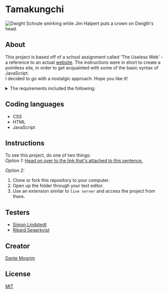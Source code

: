 # Tamakungchi

<img alt="Dwight Schrute smirking while Jim Halpert puts a crown on Dwigth's head." src="https://media.giphy.com/media/okLCopqw6ElCDnIhuS/giphy.gif">

## About

This project is based off of a school assignment called 'The Useless Web' - a reference to an actual [website](https://theuselessweb.com/). The instructions were in short to create a pointless site, in order to get acquainted with some of the basic syntax of JavaScript. <br>
I decided to go with a nostalgic approach. Hope you like it! <br>
<details><summary>The requirements included the following:</summary> <br>

> - The project should use at least three types of event listeners for example scroll, click and keypress.
> - The project should use some kind of iteration for example map, forEach or for.
> - The project should use arrays or objects or both to store values.
> - The project should have a nice user interface with consistent margins and paddings.
> - The project should use CSS variables for colors and font families..
> - The project should use at least one self hosted font with woff and woff2 format.
> - The project should be responsive and be built using the method mobile-first.
> - The project should use responsive images when using images.
> - The project should implement an accessible graphical user interface.
> - The project must not include any coding errors, warning or notices.
> - The project must be tested on at least two of your classmates computers. Add the testers name to the README.md file.
> - The project should be deployed to either Netlify or Vercel
> - The application should be pushed to a public repository on GitHub.
> - The application should be useless 🙅‍♀️
</details>

## Coding languages

- CSS
- HTML
- JavaScript


## Instructions

To see this project, do one of two things:
<br>
_Option 1:_ [Head on over to the link that's attached to this sentence.](https://tamakungchi.vercel.app/)

_Option 2:_

1. Clone or fork this repository to your computer.
2. Open up the folder through your text editor.
3. Use an extension similar to `live server` and access the project from there.


## Testers

- [Simon Lindstedt](https://github.com/simonlindstedt)
- [Rikard Segerkvist](https://github.com/rikardseg/)


## Creator

[Dante Mogrim](https://github.com/mogrim-91)


## License

[MIT](https://en.wikipedia.org/wiki/MIT_License)
